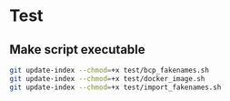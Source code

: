 # Test

## Make script executable

```bash
git update-index --chmod=+x test/bcp_fakenames.sh
git update-index --chmod=+x test/docker_image.sh
git update-index --chmod=+x test/import_fakenames.sh
```
